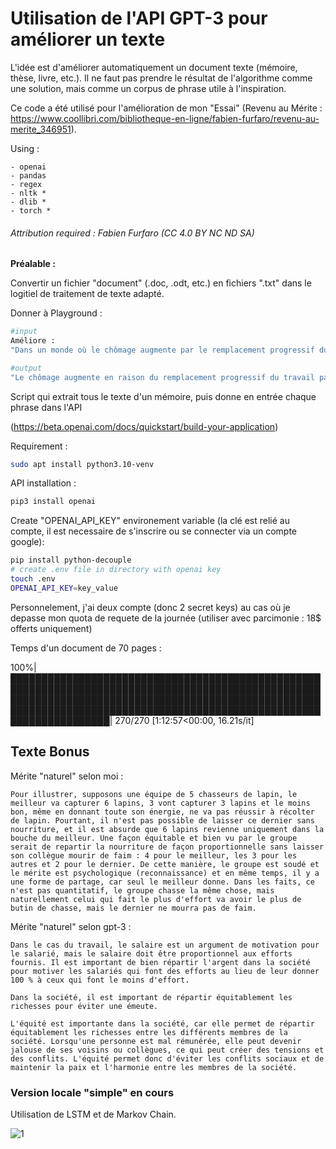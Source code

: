 # Utilisation de l'API GPT-3 pour améliorer un texte

L'idée est d'améliorer automatiquement un document texte (mémoire, thèse, livre, etc.). Il ne faut pas prendre le résultat de l'algorithme comme une solution, mais comme un corpus de phrase utile à l'inspiration.

Ce code a été utilisé pour l'amélioration de mon "Essai" (Revenu au Mérite : https://www.coollibri.com/bibliotheque-en-ligne/fabien-furfaro/revenu-au-merite_346951).


Using :
	
	- openai
	- pandas
	- regex
	- nltk *
	- dlib *
	- torch *

###### Attribution required : Fabien Furfaro (CC 4.0 BY NC ND SA)


**Préalable :**

Convertir un fichier "document" (.doc, .odt, etc.) en fichiers ".txt" dans le logitiel de traitement de texte adapté. 


Donner à Playground : 
```bash
#input
Améliore : 
"Dans un monde où le chômage augmente par le remplacement progressif du travail par les machines et la concurrence déloyale, on arrive à un moment où il faut repenser notre système de redistribution."
```

```bash
#output
"Le chômage augmente en raison du remplacement progressif du travail par les machines. La concurrence déloyale est également un problème. Il est donc temps de repenser notre système de redistribution."
```

Script qui extrait tous le texte d'un mémoire, puis donne en entrée chaque phrase dans l'API

(https://beta.openai.com/docs/quickstart/build-your-application)

Requirement :

```bash
sudo apt install python3.10-venv
```

API installation :
```bash
pip3 install openai
```

Create "OPENAI_API_KEY" environement variable (la clé est relié au compte, il est necessaire de s'inscrire ou se connecter via un compte google):

```bash
pip install python-decouple
# create .env file in directory with openai key
touch .env
OPENAI_API_KEY=key_value
```

Personnelement, j'ai deux compte (donc 2 secret keys) au cas où je depasse mon quota de requete de la journée (utiliser avec parcimonie : 18$ offerts uniquement)

Temps d'un document de 70 pages :

100%|████████████████████████████████████████████████████████████████████████████████████████████████████████████████████████████████████████████████████████████████████████████████████████████████████████████████████████| 270/270 [1:12:57<00:00, 16.21s/it]

## Texte Bonus 

Mérite "naturel" selon moi :

```
Pour illustrer, supposons une équipe de 5 chasseurs de lapin, le meilleur va capturer 6 lapins, 3 vont capturer 3 lapins et le moins bon, même en donnant toute son énergie, ne va pas réussir à récolter de lapin. Pourtant, il n'est pas possible de laisser ce dernier sans nourriture, et il est absurde que 6 lapins revienne uniquement dans la bouche du meilleur. Une façon équitable et bien vu par le groupe serait de repartir la nourriture de façon proportionnelle sans laisser son collègue mourir de faim : 4 pour le meilleur, les 3 pour les autres et 2 pour le dernier. De cette manière, le groupe est soudé et le mérite est psychologique (reconnaissance) et en même temps, il y a une forme de partage, car seul le meilleur donne. Dans les faits, ce n'est pas quantitatif, le groupe chasse la même chose, mais naturellement celui qui fait le plus d'effort va avoir le plus de butin de chasse, mais le dernier ne mourra pas de faim.
```
Mérite "naturel" selon gpt-3 :

```
Dans le cas du travail, le salaire est un argument de motivation pour le salarié, mais le salaire doit être proportionnel aux efforts fournis. Il est important de bien répartir l'argent dans la société pour motiver les salariés qui font des efforts au lieu de leur donner 100 % à ceux qui font le moins d'effort.

Dans la société, il est important de répartir équitablement les richesses pour éviter une émeute.

L'équité est importante dans la société, car elle permet de répartir équitablement les richesses entre les différents membres de la société. Lorsqu'une personne est mal rémunérée, elle peut devenir jalouse de ses voisins ou collègues, ce qui peut créer des tensions et des conflits. L'équité permet donc d'éviter les conflits sociaux et de maintenir la paix et l'harmonie entre les membres de la société.
```

### Version locale "simple" en cours

Utilisation de LSTM et de Markov Chain.

![1](/Knowledge_ClutterNothingness.jpg)